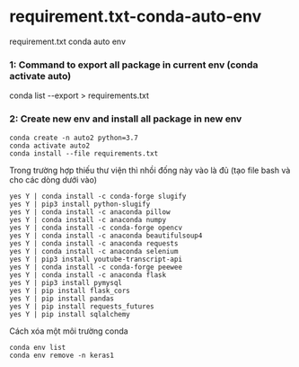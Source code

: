 # requirement.txt-conda-auto-env
requirement.txt conda auto env


### 1: Command to export all package in current env (conda activate auto)
conda list --export > requirements.txt

### 2: Create new env and install all package in new env
```
conda create -n auto2 python=3.7
conda activate auto2
conda install --file requirements.txt
```


Trong trường hợp thiếu thư viện thì nhồi đống này vào là đủ (tạo file bash và cho các dòng dưới vào)
```
yes Y | conda install -c conda-forge slugify
yes Y | pip3 install python-slugify
yes Y | conda install -c anaconda pillow
yes Y | conda install -c anaconda numpy
yes Y | conda install -c conda-forge opencv
yes Y | conda install -c anaconda beautifulsoup4
yes Y | conda install -c anaconda requests
yes Y | conda install -c anaconda selenium
yes Y | pip3 install youtube-transcript-api
yes Y | conda install -c conda-forge peewee
yes Y | conda install -c anaconda flask
yes Y | pip3 install pymysql
yes Y | pip install flask_cors
yes Y | pip install pandas
yes Y | pip install requests_futures
yes Y | pip install sqlalchemy
```

Cách xóa một môi trường conda
```
conda env list
conda env remove -n keras1
```
